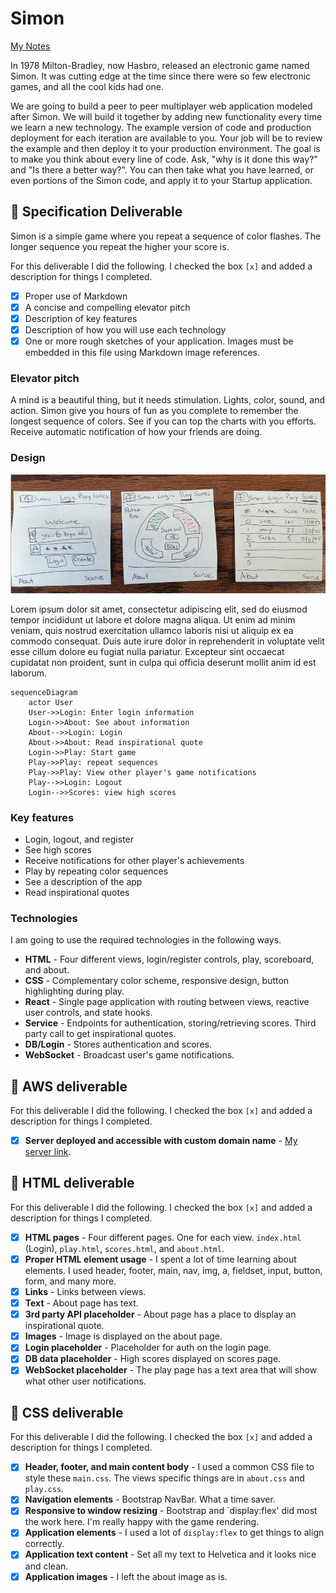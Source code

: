 # Simon

[My Notes](notes.md)

In 1978 Milton-Bradley, now Hasbro, released an electronic game named Simon. It was cutting edge at the time since there were so few electronic games, and all the cool kids had one.

We are going to build a peer to peer multiplayer web application modeled after Simon. We will build it together by adding new functionality every time we learn a new technology. The example version of code and production deployment for each iteration are available to you. Your job will be to review the example and then deploy it to your production environment. The goal is to make you think about every line of code. Ask, "why is it done this way?" and "Is there a better way?". You can then take what you have learned, or even portions of the Simon code, and apply it to your Startup application.

## 🚀 Specification Deliverable

Simon is a simple game where you repeat a sequence of color flashes. The longer sequence you repeat the higher your score is.

For this deliverable I did the following. I checked the box `[x]` and added a description for things I completed.

- [x] Proper use of Markdown
- [x] A concise and compelling elevator pitch
- [x] Description of key features
- [x] Description of how you will use each technology
- [x] One or more rough sketches of your application. Images must be embedded in this file using Markdown image references.

### Elevator pitch

A mind is a beautiful thing, but it needs stimulation. Lights, color, sound, and action. Simon give you hours of fun as you complete to remember the longest sequence of colors. See if you can top the charts with you efforts. Receive automatic notification of how your friends are doing.

### Design

![Design](designDiagram.png)

Lorem ipsum dolor sit amet, consectetur adipiscing elit, sed do eiusmod tempor incididunt ut labore et dolore magna aliqua. Ut enim ad minim veniam, quis nostrud exercitation ullamco laboris nisi ut aliquip ex ea commodo consequat. Duis aute irure dolor in reprehenderit in voluptate velit esse cillum dolore eu fugiat nulla pariatur. Excepteur sint occaecat cupidatat non proident, sunt in culpa qui officia deserunt mollit anim id est laborum.

```mermaid
sequenceDiagram
    actor User
    User->>Login: Enter login information
    Login->>About: See about information
    About-->>Login: Login
    About->>About: Read inspirational quote
    Login->>Play: Start game
    Play->>Play: repeat sequences
    Play->>Play: View other player's game notifications
    Play-->>Login: Logout
    Login-->>Scores: view high scores
```

### Key features

- Login, logout, and register
- See high scores
- Receive notifications for other player's achievements
- Play by repeating color sequences
- See a description of the app
- Read inspirational quotes

### Technologies

I am going to use the required technologies in the following ways.

- **HTML** - Four different views, login/register controls, play, scoreboard, and about.
- **CSS** - Complementary color scheme, responsive design, button highlighting during play.
- **React** - Single page application with routing between views, reactive user controls, and state hooks.
- **Service** - Endpoints for authentication, storing/retrieving scores. Third party call to get inspirational quotes.
- **DB/Login** - Stores authentication and scores.
- **WebSocket** - Broadcast user's game notifications.

## 🚀 AWS deliverable

For this deliverable I did the following. I checked the box `[x]` and added a description for things I completed.

- [x] **Server deployed and accessible with custom domain name** - [My server link](https://simon.cs260.click).

## 🚀 HTML deliverable

For this deliverable I did the following. I checked the box `[x]` and added a description for things I completed.

- [x] **HTML pages** - Four different pages. One for each view. `index.html` (Login), `play.html`, `scores.html`, and `about.html`.
- [x] **Proper HTML element usage** - I spent a lot of time learning about elements. I used header, footer, main, nav, img, a, fieldset, input, button, form, and many more.
- [x] **Links** - Links between views.
- [x] **Text** - About page has text.
- [x] **3rd party API placeholder** - About page has a place to display an inspirational quote.
- [x] **Images** - Image is displayed on the about page.
- [x] **Login placeholder** - Placeholder for auth on the login page.
- [x] **DB data placeholder** - High scores displayed on scores page.
- [x] **WebSocket placeholder** - The play page has a text area that will show what other user notifications.

## 🚀 CSS deliverable

For this deliverable I did the following. I checked the box `[x]` and added a description for things I completed.

- [x] **Header, footer, and main content body** - I used a common CSS file to style these `main.css`. The views specific things are in `about.css` and `play.css`.
- [x] **Navigation elements** - Bootstrap NavBar. What a time saver.
- [x] **Responsive to window resizing** - Bootstrap and `display:flex' did most the work here. I'm really happy with the game rendering.
- [x] **Application elements** - I used a lot of `display:flex` to get things to align correctly.
- [x] **Application text content** - Set all my text to Helvetica and it looks nice and clean.
- [x] **Application images** - I left the about image as is.
